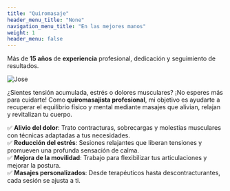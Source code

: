 ```yaml
---
title: "Quiromasaje"
header_menu_title: "None"
navigation_menu_title: "En las mejores manos"
weight: 1
header_menu: false
---
```


Más de **15 años** de **experiencia** profesional, dedicación y seguimiento de resultados.

<!-- public/images/ -->
![Jose](images/Quiromasaje.jpg)

¿Sientes tensión acumulada, estrés o dolores musculares? ¡No esperes más para cuidarte! Como **quiromasajista profesional**, mi objetivo es ayudarte a recuperar el equilibrio físico y mental mediante masajes que alivian, relajan y revitalizan tu cuerpo.

✅ **Alivio del dolor**: Trato contracturas, sobrecargas y molestias musculares con técnicas adaptadas a tus necesidades.  
✅ **Reducción del estrés**: Sesiones relajantes que liberan tensiones y promueven una profunda sensación de calma.  
✅ **Mejora de la movilidad**: Trabajo para flexibilizar tus articulaciones y mejorar la postura.  
✅ **Masajes personalizados**: Desde terapéuticos hasta descontracturantes, cada sesión se ajusta a ti.
